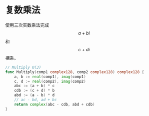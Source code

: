 # 复数乘法

使用三次实数乘法完成$$a + bi$$ 和$$ c + di$$相乘。

```go
// Multiply O(3)
func Multiply(comp1 complex128, comp2 complex128) complex128 {
	a, b := real(comp1), imag(comp1)
	c, d := real(comp2), imag(comp2)
	abc := (a + b) * c
	cdb := (c + d) * b
	abd := (a - b) * d
	// ac - bd, ad + bc
	return complex(abc - cdb, abd + cdb)
}
```

